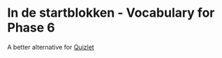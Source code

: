 # In de startblokken - Vocabulary for Phase 6
A better alternative for [Quizlet](https://quizlet.com/460042969/hoofdstuk-1-flash-cards)
